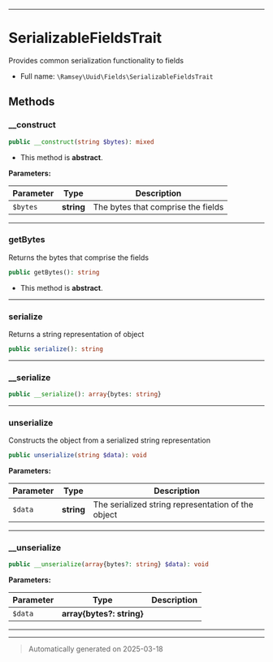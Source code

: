 ***

# SerializableFieldsTrait

Provides common serialization functionality to fields



* Full name: `\Ramsey\Uuid\Fields\SerializableFieldsTrait`




## Methods


### __construct



```php
public __construct(string $bytes): mixed
```




* This method is **abstract**.



**Parameters:**

| Parameter | Type | Description |
|-----------|------|-------------|
| `$bytes` | **string** | The bytes that comprise the fields |





***

### getBytes

Returns the bytes that comprise the fields

```php
public getBytes(): string
```




* This method is **abstract**.







***

### serialize

Returns a string representation of object

```php
public serialize(): string
```












***

### __serialize



```php
public __serialize(): array{bytes: string}
```












***

### unserialize

Constructs the object from a serialized string representation

```php
public unserialize(string $data): void
```








**Parameters:**

| Parameter | Type | Description |
|-----------|------|-------------|
| `$data` | **string** | The serialized string representation of the object |





***

### __unserialize



```php
public __unserialize(array{bytes?: string} $data): void
```








**Parameters:**

| Parameter | Type | Description |
|-----------|------|-------------|
| `$data` | **array{bytes?: string}** |  |





***

***
> Automatically generated on 2025-03-18


